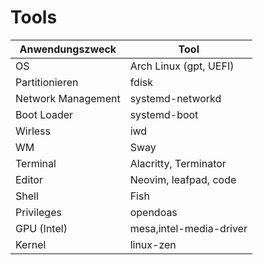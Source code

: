 # Tools
| Anwendungszweck    | Tool                   |
|--------------------|------------------------|
| OS                 | Arch Linux (gpt, UEFI) |
| Partitionieren     | fdisk                  |
| Network Management | systemd-networkd       |
| Boot Loader        | systemd-boot           |
| Wirless            | iwd                    |
| WM                 | Sway                   |
| Terminal           | Alacritty, Terminator  |
| Editor             | Neovim, leafpad, code  |
| Shell              | Fish                   |
| Privileges         | opendoas               |
| GPU (Intel)        | mesa,intel-media-driver|
| Kernel             | linux-zen              |
